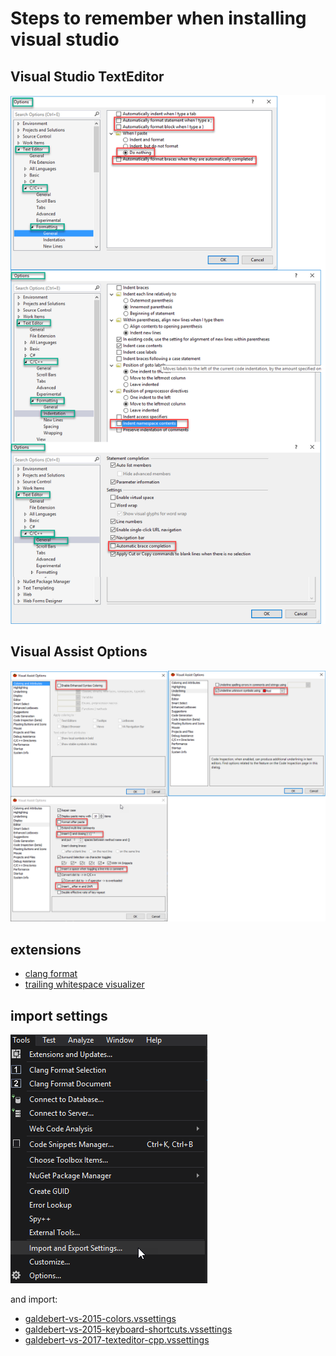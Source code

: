 # Steps to remember when installing visual studio

## Visual Studio TextEditor

![](./visual-studio-texteditor-setup.png)

## Visual Assist Options

![](./visual-assist-setup.png)

## extensions

- [clang format](https://marketplace.visualstudio.com/items?itemName=HansWennborg.ClangFormat)
- [trailing whitespace visualizer](https://marketplace.visualstudio.com/items?itemName=MadsKristensen.TrailingWhitespaceVisualizer)

## import settings

![](./import-settings.png)

and import:
- [galdebert-vs-2015-colors.vssettings](./galdebert-vs-2015-colors.vssettings)
- [galdebert-vs-2015-keyboard-shortcuts.vssettings](./galdebert-vs-2015-keyboard-shortcuts.vssettings)
- [galdebert-vs-2017-texteditor-cpp.vssettings](./galdebert-vs-2017-texteditor-cpp.vssettings)
